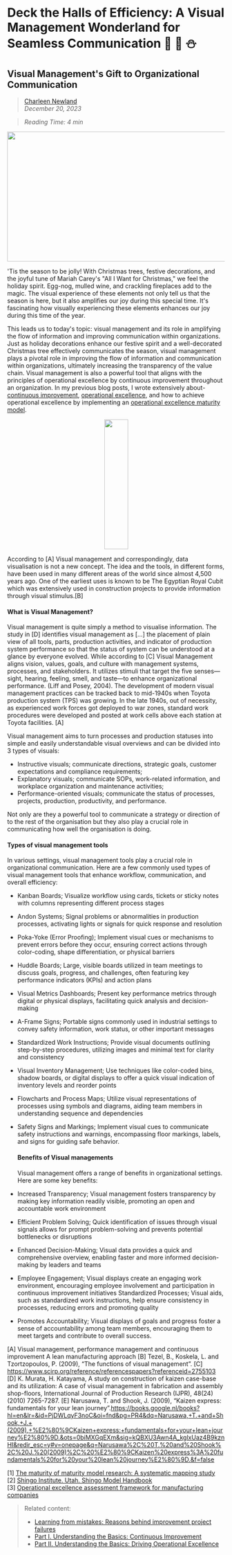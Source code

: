 # Deck the Halls of Efficiency: A Visual Management Wonderland for Seamless Communication :christmas_tree: 🎁 :snowman:
## Visual Management's Gift to Organizational Communication 

>[Charleen Newland](http://newlandcharleen.com/)<br/>
>*December 20, 2023*<br/>

>*Reading Time: 4 min*
>
<p align="center">
  <img width="550" height="300" src="https://github.com/charleennewland/blog/assets/138404574/7e8cd1e4-af70-4679-a557-9341d8a37dc4/460/300">
</p>

'Tis the season to be jolly! With Christmas trees, festive decorations, and the joyful tune of Mariah Carey's "All I Want for Christmas," we feel the holiday spirit. Egg-nog, mulled wine, and crackling fireplaces add to the magic. The visual experience of these elements not only tell us that the season is here, but it also amplifies our joy during this special time. It's fascinating how visually experiencing these elements enhances our joy during this time of the year.

This leads us to today's topic: visual management and its role in amplifying the flow of information and improving communication within organizations.
Just as holiday decorations enhance our festive spirit and a well-decorated Christmas tree effectively communicates the season, visual management plays a pivotal role in improving the flow of information and communication within organizations, ultimately increasing the transparency of the value chain. Visual management is also a powerful tool that aligns with the principles of operational excellence by continuous improvement throughout an organization. In my previous blog posts, I  wrote extensively about- [continuous improvement](https://github.com/charleennewland/blog/blob/main/operational_excellence_pt1.md), [operational excellence](https://github.com/charleennewland/blog/blob/main/operational_excellence_pt2.md), and how to achieve operational excellence by implementing an [operational excellence maturity model](https://github.com/charleennewland/blog/edit/post03/operational_excellence_maturity_model.md).



<p align="center">
<img width="55
  0" height="300" src="https://github.com/charleennewland/blog/assets/138404574/6a770c2b-cc82-49cc-8dc8-ec1c95a85a05/460/300">
</p>

According to [A] Visual management and correspondingly, data visualisation is not a new concept. The idea and the tools, in different forms, have been used in many different areas of the world since almost 4,500 years ago. One of the earliest uses is known to be The Egyptian Royal Cubit which was extensively used in construction projects to provide information through visual stimulus.[B]

#### What is Visual Management?
Visual management is quite simply a method to visualise information. The study in [D] identifies visual management as  […] the placement of plain view of all tools, parts, production activities, and indicator of production system performance so that the status of system can be understood at a glance by everyone evolved. While according to [C]  Visual Management aligns vision, values, goals, and culture with management systems, processes, and stakeholders. It utilizes stimuli that target the five senses—sight, hearing, feeling, smell, and taste—to enhance organizational performance. (Liff and Posey, 2004). 
The development of modern visual management practices can be tracked back to mid-1940s when Toyota production system (TPS) was growing. In the late 1940s, out of necessity, as experienced work forces got deployed to war zones, standard work procedures were developed and posted at work cells above each station at Toyota facilities. [A]

Visual management aims to turn processes and production statuses into simple and easily understandable visual overviews and can be divided into 3 types of visuals:
- Instructive visuals; communicate directions, strategic goals, customer expectations and compliance requirements;
- Explanatory visuals; communicate SOPs, work-related information, and workplace organization and maintenance activities;
- Performance-oriented visuals; communicate the status of processes, projects, production, productivity, and performance.

Not only are they a powerful tool to communicate a strategy or direction of to the rest of the organisation but they also play a crucial role in communicating how well the organisation is doing.

#### Types of visual management tools

In various settings, visual management tools play a crucial role in organizational communication. Here are a few commonly used types of visual management tools that enhance workflow, communication, and overall efficiency:

- Kanban Boards; Visualize workflow using cards, tickets or sticky notes with columns representing different process stages
- Andon Systems; Signal problems or abnormalities in production processes, activating lights or signals for quick response and resolution
- Poka-Yoke (Error Proofing); Implement visual cues or mechanisms to prevent errors before they occur, ensuring correct actions through color-coding, shape differentiation, or physical barriers
- Huddle Boards; Large, visible boards utilized in team meetings to discuss goals, progress, and challenges, often featuring key performance indicators (KPIs) and action plans
- Visual Metrics Dashboards; Present key performance metrics through digital or physical displays, facilitating quick analysis and decision-making
- A-Frame Signs; Portable signs commonly used in industrial settings to convey safety information, work status, or other important messages
- Standardized Work Instructions; Provide visual documents outlining step-by-step procedures, utilizing images and minimal text for clarity and consistency
- Visual Inventory Management; Use techniques like color-coded bins, shadow boards, or digital displays to offer a quick visual indication of inventory levels and reorder points
- Flowcharts and Process Maps; Utilize visual representations of processes using symbols and diagrams, aiding team members in understanding sequence and dependencies
- Safety Signs and Markings; Implement visual cues to communicate safety instructions and warnings, encompassing floor markings, labels, and signs for guiding safe behavior.

  #### Benefits of Visual managements
  Visual management offers a range of benefits in organizational settings. Here are some key benefits:

- Increased Transparency; Visual management fosters transparency by making key information readily visible, promoting an open and accountable work environment
- Efficient Problem Solving; Quick identification of issues through visual signals allows for prompt problem-solving and prevents potential bottlenecks or disruptions
- Enhanced Decision-Making; Visual data provides a quick and comprehensive overview, enabling faster and more informed decision-making by leaders and teams
- Employee Engagement; Visual displays create an engaging work environment, encouraging employee involvement and participation in continuous improvement initiatives
Standardized Processes; Visual aids, such as standardized work instructions, help ensure consistency in processes, reducing errors and promoting quality
- Promotes Accountability; Visual displays of goals and progress foster a sense of accountability among team members, encouraging them to meet targets and contribute to overall success.

[A] Visual management, performance management and continuous improvement A lean manufacturing approach
[B] Tezel, B., Koskela, L. and Tzortzopoulos, P. (2009), “The functions of visual management”.
[C] https://www.scirp.org/reference/referencespapers?referenceid=2755103 
[D] K. Murata, H. Katayama, A study on construction of kaizen case-base and its utilization: A case of visual management in fabrication and assembly shop-floors,
International Journal of Production Research (IJPR), 48(24) (2010) 7265-7287.
[E] Narusawa, T. and Shook, J. (2009), “Kaizen express: fundamentals for your lean journey”.https://books.google.nl/books?hl=en&lr=&id=PjDWLqyF3noC&oi=fnd&pg=PR4&dq=Narusawa,+T.+and+Shook,+J.+(2009),+%E2%80%9CKaizen+express:+fundamentals+for+your+lean+journey%E2%80%9D.&ots=0biMXGqEXm&sig=kQBXU3Awn4A_kglxUaz4B9kznHI&redir_esc=y#v=onepage&q=Narusawa%2C%20T.%20and%20Shook%2C%20J.%20(2009)%2C%20%E2%80%9CKaizen%20express%3A%20fundamentals%20for%20your%20lean%20journey%E2%80%9D.&f=false  


[1] [The maturity of maturity model research: A systematic mapping study](https://www.sciencedirect.com/science/article/abs/pii/S0950584912001334)<br>
[2] [Shingo Institute. Utah. Shingo Model Handbook](https://shingo.org/shingo-model/)<br>
[3] [Operational excellence assessment framework for manufacturing companies](https://www.sciencedirect.com/science/article/pii/S2212827116309155)<br>


>Related content:
>- [Learning from mistakes: Reasons behind improvement project failures](https://github.com/charleennewland/blog/blob/post02/process_improvement_failures.md)
>- [Part I. Understanding the Basics: Continuous Improvement](https://github.com/charleennewland/blog/blob/main/operational_excellence_pt1.md)
>- [Part II. Understanding the Basics: Driving Operational Excellence](https://github.com/charleennewland/blog/blob/post03/operational_excellence_pt2.md)   


